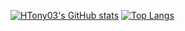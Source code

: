 [![HTony03's GitHub stats](https://github-readme-stats.vercel.app/api?username=HTony03)](https://github.com/anuraghazra/github-readme-stats)
[![Top Langs](https://github-readme-stats.vercel.app/api/top-langs/?username=HTony03)](https://github.com/anuraghazra/github-readme-stats)
